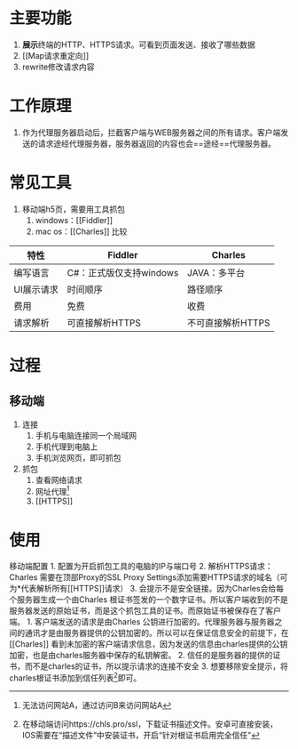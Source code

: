 # 主要功能
1. **展示**终端的HTTP、HTTPS请求。可看到页面发送、接收了哪些数据
2. [[Map请求重定向]]
3. rewrite修改请求内容
# 工作原理
1. 作为代理服务器启动后，拦截客户端与WEB服务器之间的所有请求。客户端发送的请求途经代理服务器，服务器返回的内容也会==途经==代理服务器。

# 常见工具
1. 移动端h5页，需要用工具抓包
	1. windows：[[Fiddler]] 
	2. mac os：[[Charles]] 
比较

| 特性 | Fiddler | Charles |
| --- | --- | --- |
| 编写语言 | C#：正式版仅支持windows | JAVA：多平台 |
| UI展示请求 | 时间顺序 | 路径顺序 |
| 费用 | 免费 | 收费 |
| 请求解析 | 可直接解析HTTPS | 不可直接解析HTTPS |
# 过程
## 移动端
1. 连接
	1. 手机与电脑连接同一个局域网
	2. 手机代理到电脑上
	3. 手机浏览网页，即可抓包
2. 抓包
	1. 查看网络请求
	2. 网址代理[^2] 
	3. [[HTTPS]] 
# 使用
移动端配置
	1. 配置为开启抓包工具的电脑的IP与端口号
	2. 解析HTTPS请求：Charles 需要在顶部Proxy的SSL Proxy Settings添加需要HTTPS请求的域名（可为\*代表解析所有[[HTTPS]]请求）
	3. 会提示不是安全链接。因为Charles会给每个服务器生成一个由Charles 根证书签发的一个数字证书。所以客户端收到的不是服务器发送的原始证书，而是这个抓包工具的证书。而原始证书被保存在了客户端。
		1. 客户端发送的请求是由Charles 公钥进行加密的。代理服务器与服务器之间的通讯才是由服务器提供的公钥加密的。所以可以在保证信息安全的前提下，在[[Charles]] 看到未加密的客户端请求信息，因为发送的信息由charles提供的公钥加密，也是由charles服务器中保存的私钥解密。
		2. 信任的是服务器的提供的证书，而不是charles的证书，所以提示请求的连接不安全
		3. 想要移除安全提示，将charles根证书添加到信任列表[^1]即可。

[^1]: 在移动端访问https://chls.pro/ssl，下载证书描述文件。安卓可直接安装，IOS需要在“描述文件”中安装证书，开启“针对根证书启用完全信任”
[^2]: 无法访问网站A，通过访问B来访问网站A